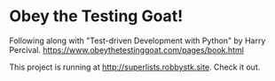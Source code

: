 # Obey the Testing Goat!
Following along with "Test-driven Development with Python" by Harry Percival.  https://www.obeythetestinggoat.com/pages/book.html

This project is running at http://superlists.robbystk.site.  Check it out.
